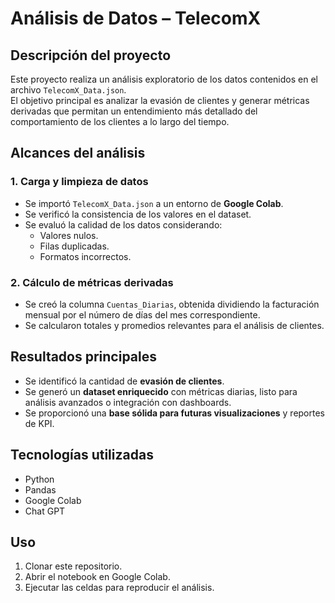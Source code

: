 # Análisis de Datos – TelecomX

## Descripción del proyecto
Este proyecto realiza un análisis exploratorio de los datos contenidos en el archivo `TelecomX_Data.json`.  
El objetivo principal es analizar la evasión de clientes y generar métricas derivadas que permitan un entendimiento más detallado del comportamiento de los clientes a lo largo del tiempo.

## Alcances del análisis

### 1. Carga y limpieza de datos
- Se importó `TelecomX_Data.json` a un entorno de **Google Colab**.
- Se verificó la consistencia de los valores en el dataset.
- Se evaluó la calidad de los datos considerando:
  - Valores nulos.
  - Filas duplicadas.
  - Formatos incorrectos.

### 2. Cálculo de métricas derivadas
- Se creó la columna `Cuentas_Diarias`, obtenida dividiendo la facturación mensual por el número de días del mes correspondiente.
- Se calcularon totales y promedios relevantes para el análisis de clientes.

## Resultados principales
- Se identificó la cantidad de **evasión de clientes**.
- Se generó un **dataset enriquecido** con métricas diarias, listo para análisis avanzados o integración con dashboards.
- Se proporcionó una **base sólida para futuras visualizaciones** y reportes de KPI.

## Tecnologías utilizadas
- Python
- Pandas
- Google Colab
- Chat GPT

## Uso
1. Clonar este repositorio.
2. Abrir el notebook en Google Colab.
3. Ejecutar las celdas para reproducir el análisis.


